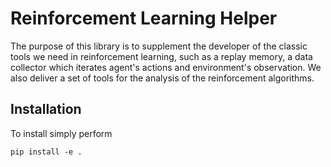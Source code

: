 Reinforcement Learning Helper
=============================

The purpose of this library is to supplement the developer of the classic tools we need in reinforcement learning, 
such as a replay memory, a data collector which iterates agent's actions and environment's observation.
We also deliver a set of tools for the analysis of the reinforcement algorithms. 

Installation
------------

To install simply perform

```shell script
pip install -e .
``` 
